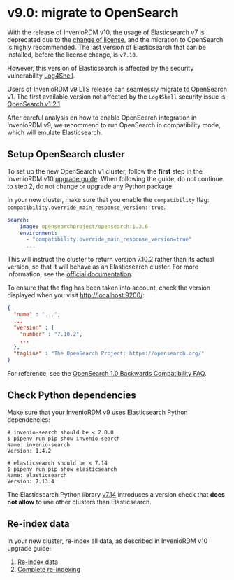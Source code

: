 # v9.0: migrate to OpenSearch

With the release of InvenioRDM v10, the usage of Elasticsearch v7 is deprecated due to the [change of license](https://www.elastic.co/pricing/faq/licensing), and the migration to OpenSearch is highly recommended. The last version of Elasticsearch that can be installed, before the license change, is `v7.10`.

However, this version of Elasticsearch is affected by the security vulnerability [Log4Shell](https://www.elastic.co/security-labs/analysis-of-log4shell-cve-2021-45046).

Users of InvenioRDM v9 LTS release can seamlessly migrate to OpenSearch v1. The first available version not affected by the `Log4Shell` security issue is [OpenSearch v1.2.1](https://opensearch.org/blog/releases/2021/12/update-to-1-2-1/).

After careful analysis on how to enable OpenSearch integration in InvenioRDM v9, we recommend to run OpenSearch in compatibility mode, which will emulate Elasticsearch.

## Setup OpenSearch cluster

To set up the new OpenSearch v1 cluster, follow the **first** step in the InvenioRDM v10 [upgrade guide](../v10/upgrade-v10.0.md#migrate-to-opensearch). When following the guide, do not continue to step 2, do not change or upgrade any Python package.

In your new cluster, make sure that you enable the `compatibility` flag: `compatibility.override_main_response_version: true`.

```yaml
search:
    image: opensearchproject/opensearch:1.3.6
    environment:
      - "compatibility.override_main_response_version=true"
      ...
```

 This will instruct the cluster to return version 7.10.2 rather than its actual version, so that it will behave as an Elasticsearch cluster. For more information, see the [official documentation](https://opensearch.org/docs/latest/clients/agents-and-ingestion-tools/index/).

To ensure that the flag has been taken into account, check the version displayed when you visit <http://localhost:9200/>:

```json
{
  "name" : "...",
  ...
  "version" : {
    "number" : "7.10.2",
    ...
  },
  "tagline" : "The OpenSearch Project: https://opensearch.org/"
}
```

For reference, see the [OpenSearch 1.0 Backwards Compatibility FAQ](https://opensearch.org/blog/technical-posts/2021/06/opensearch-backwards-compatibility-faq/).

## Check Python dependencies

Make sure that your InvenioRDM v9 uses Elasticsearch Python dependencies:

```shell
# invenio-search should be < 2.0.0
$ pipenv run pip show invenio-search
Name: invenio-search
Version: 1.4.2

# elasticsearch should be < 7.14
$ pipenv run pip show elasticsearch
Name: elasticsearch
Version: 7.13.4
```

The Elasticsearch Python library [v7.14](https://github.com/elastic/elasticsearch-py/pull/1623) introduces a version check that **does not allow** to use other clusters than Elasticsearch.

## Re-index data

In your new cluster, re-index all data, as described in InvenioRDM v10 upgrade guide:

1. [Re-index data](../v10/upgrade-v10.0.md#re-index-data)
2. [Complete re-indexing](../v10/upgrade-v10.0.md#complete-re-indexing)
